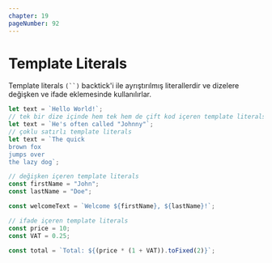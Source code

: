 ```yaml
---
chapter: 19
pageNumber: 92
---
```


# Template Literals

Template literals ` (``) ` backtick'i ile ayrıştırılmış literallerdir ve dizelere değişken ve ifade eklemesinde kullanılırlar.&#x20;

```javascript
let text = `Hello World!`;
// tek bir dize içinde hem tek hem de çift kod içeren template literals
let text = `He's often called "Johnny"`;
// çoklu satırlı template literals
let text = `The quick
brown fox
jumps over
the lazy dog`;

// değişken içeren template literals
const firstName = "John";
const lastName = "Doe";

const welcomeText = `Welcome ${firstName}, ${lastName}!`;

// ifade içeren template literals
const price = 10;
const VAT = 0.25;

const total = `Total: ${(price * (1 + VAT)).toFixed(2)}`;
```

&#x20;
